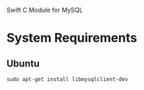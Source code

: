 Swift C Module for MySQL

# System Requirements

## Ubuntu
    sudo apt-get install libmysqlclient-dev
